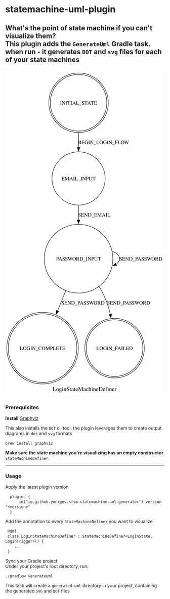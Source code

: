 # statemachine-uml-plugin

**What's the point of state machine if you can't visualize them?**<br>
This plugin adds the `GenerateUml` Gradle task.
when run - it generates `DOT` and `svg` files for each of your state machines
<br><br>
![example.svg](example.svg)
---

### Prerequisites
**Install** [Graphviz](https://formulae.brew.sh/formula/graphviz)

This also installs the `DOT` cli tool. the plugin leverages them to create output diagrams in `dot` and `svg` formats

    brew install graphviz

**Make sure the state machine you're visualizing has an empty constructor** `StateMachineDefiner`.

---

### Usage
Apply the latest plugin version
  ```
    plugins {
        id("io.github.yonigev.sfsm-statemachine-uml-generator") version "<version>"
    }
  ```

  
Add the annotation to every `StateMachineDefiner` you want to visualize

   ```
    @Uml
    class LoginStateMachineDefiner : StateMachineDefiner<LoginState, LoginTrigger>() {
       ...
    }
   ```

Sync your Gradle project<br>
Under your project's root directory, run:

```agsl
./gradlew GenerateUml
```
This task will create a `generated-uml` directory in your project, containing the generated `SVG` and `DOT` files

      